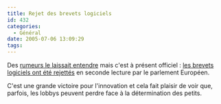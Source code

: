 ```yaml
---
title: Rejet des brevets logiciels
id: 432
categories:
  - Général
date: 2005-07-06 13:09:29
tags:
---
```


Des [rumeurs le laissait entendre](http://fr.news.yahoo.com/050706/290/4hoyu.html) mais c'est à présent officiel&nbsp;: [les brevets logiciels ont été rejettés](http://www.clubic.com/actualite-21138-europe-les-brevets-logiciels-rejetes-.html) en seconde lecture par le parlement Européen.

C'est une grande victoire pour l'innovation et cela fait plaisir de voir que, parfois, les lobbys peuvent perdre face à la détermination des petits.